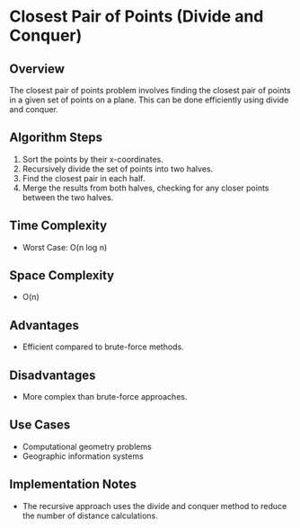 # Closest Pair of Points (Divide and Conquer)

## Overview
The closest pair of points problem involves finding the closest pair of points in a given set of points on a plane. This can be done efficiently using divide and conquer.

## Algorithm Steps
1. Sort the points by their x-coordinates.
2. Recursively divide the set of points into two halves.
3. Find the closest pair in each half.
4. Merge the results from both halves, checking for any closer points between the two halves.

## Time Complexity
- Worst Case: O(n log n)

## Space Complexity
- O(n)

## Advantages
- Efficient compared to brute-force methods.

## Disadvantages
- More complex than brute-force approaches.

## Use Cases
- Computational geometry problems
- Geographic information systems

## Implementation Notes
- The recursive approach uses the divide and conquer method to reduce the number of distance calculations.